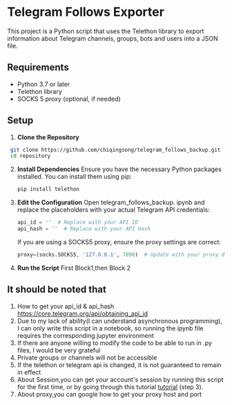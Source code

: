 # Telegram Follows Exporter

This project is a Python script that uses the Telethon library to export information about Telegram channels, groups, bots and users into a JSON file.

## Requirements

- Python 3.7 or later
- Telethon library
- SOCKS 5 proxy (optional, if needed)

## Setup

1. **Clone the Repository**

```bash
 git clone https://github.com/chiqingsong/telegram_follows_backup.git
 cd repository
```

2. **Install Dependencies**
   Ensure you have the necessary Python packages installed. You can install them using pip:

    ```bash
   pip install telethon
    ```

3. **Edit the Configuration**
   Open telegram_follows_backup. ipynb and replace the placeholders with your actual Telegram API credentials:

    ```python
    api_id = ''  # Replace with your API ID
    api_hash = ''  # Replace with your API Hash
    ```

   If you are using a SOCKS5 proxy, ensure the proxy settings are correct:

    ```python
   proxy=(socks.SOCKS5, '127.0.0.1', 7890)  # Update with your proxy details
    ```

4. **Run the Script**
   First Block1,then Block 2
## It should be noted that
1. How to get your api_id & api_hash
   https://core.telegram.org/api/obtaining_api_id
2. Due to my lack of ability(I can understand asynchronous programming), I can only write this script in a notebook, so running the ipynb file requires the corresponding jupyter environment
3. If there are anyone willing to modify the code to be able to run in .py files, I would be very grateful
4. Private groups or channels will not be accessible
5. If the telethon or telegram api is changed, it is not guaranteed to remain in effect
6. About Session,you can get your account's session by running this script for the first time, or by going through this tutorial [tutorial](https://shef.cc/2023/01/16/%e3%80%90%e6%8a%80%e6%9c%af%e5%90%91%e3%80%91%e5%86%8d%e4%b9%9f%e4%b8%8d%e6%80%95%e6%94%b6%e4%b8%8d%e5%88%b0-telegram-%e7%9a%84%e7%9f%ad%e4%bf%a1%e9%aa%8c%e8%af%81/) (step 3).
7. About proxy,you can google how to get your proxy host and port
